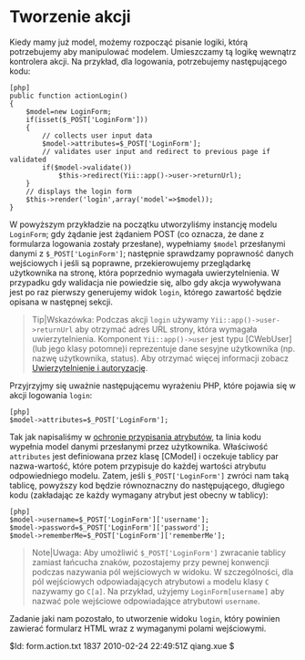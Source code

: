 Tworzenie akcji
===============

Kiedy mamy już model, możemy rozpocząć pisanie logiki, którą potrzebujemy aby 
manipulować modelem. Umieszczamy tą logikę wewnątrz kontrolera akcji. Na przykład, 
dla logowania, potrzebujemy następującego kodu:

~~~
[php]
public function actionLogin()
{
	$model=new LoginForm;
	if(isset($_POST['LoginForm']))
	{
		// collects user input data
		$model->attributes=$_POST['LoginForm'];
		// validates user input and redirect to previous page if validated
		if($model->validate())
			$this->redirect(Yii::app()->user->returnUrl);
	}
	// displays the login form
	$this->render('login',array('model'=>$model));
}
~~~

W powyższym przykładzie na początku utworzyliśmy instancję modelu `LoginForm`; gdy żądanie 
jest żądaniem POST (co oznacza, że dane z formularza logowania zostały przesłane), 
wypełniamy `$model` przesłanymi danymi z `$_POST['LoginForm']`; następnie sprawdzamy 
poprawność danych wejściowych i jeśli są poprawne, przekierowujemy przeglądarkę użytkownika
na stronę, która poprzednio wymagała uwierzytelnienia. W przypadku gdy walidacja nie powiedzie się,
albo gdy akcja wywoływana jest po raz pierwszy generujemy widok `login`, którego 
zawartość będzie opisana w następnej sekcji.

> Tip|Wskazówka: Podczas akcji `login` używamy `Yii::app()->user->returnUrl` aby otrzymać
adres URL strony, która wymagała uwierzytelnienia. Komponent `Yii::app()->user` jest typu [CWebUser] 
(lub jego klasy potomne)i reprezentuje dane sesyjne użytkownika (np. nazwę użytkownika, 
status). Aby otrzymać więcej informacji zobacz [Uwierzytelnienie i autoryzację](/doc/guide/topics.auth).

Przyjrzyjmy się uważnie następującemu wyrażeniu PHP, które pojawia się w akcji 
logowania `login`:

~~~
[php]
$model->attributes=$_POST['LoginForm'];
~~~

Tak jak napisaliśmy w [ochronie przypisania atrybutów](/doc/guide/form.model#securing-attribute-assignments),
ta linia kodu wypełnia model danymi przesłanymi przez użytkownika. Właściwość 
`attributes` jest definiowana przez klasę [CModel] i oczekuje tablicy par nazwa-wartość, 
które potem przypisuje do każdej wartości atrybutu odpowiedniego modelu. 
Zatem, jeśli `$_POST['LoginForm']` zwróci nam taką tablicę, powyższy kod będzie 
równoznaczny do następującego, długiego kodu (zakładając ze każdy wymagany atrybut 
jest obecny w tablicy):

~~~
[php]
$model->username=$_POST['LoginForm']['username'];
$model->password=$_POST['LoginForm']['password'];
$model->rememberMe=$_POST['LoginForm']['rememberMe'];
~~~

> Note|Uwaga: Aby umożliwić `$_POST['LoginForm']` zwracanie tablicy zamiast łańcucha znaków, 
pozostajemy przy pewnej konwencji podczas nazywania pól wejściowych w widoku. 
W szczególności, dla pól wejściowych odpowiadających atrybutowi `a` modelu klasy `C`
nazywamy go `C[a]`. Na przykład, użyjemy `LoginForm[username]` aby nazwać pole wejściowe 
odpowiadające atrybutowi `username`.

Zadanie jaki nam pozostało, to utworzenie widoku `login`, który powinien zawierać 
formularz HTML wraz z wymaganymi polami wejściowymi.

<div class="revision">$Id: form.action.txt 1837 2010-02-24 22:49:51Z qiang.xue $</div>